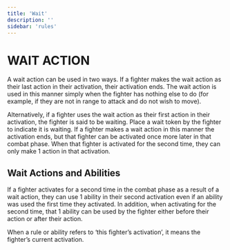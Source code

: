 ```yaml
---
title: 'Wait'
description: ''
sidebar: 'rules'
---
```

# WAIT ACTION

A wait action can be used in two ways. If a fighter makes the wait action as their last action in their activation, their activation ends. The wait action is used in this manner simply when the fighter has nothing else to do (for example, if they are not in range to attack and do not wish to move).

Alternatively, if a fighter uses the wait action as their first action in their activation, the fighter is said to be waiting. Place a wait token by the fighter to indicate it is waiting. If a fighter makes a wait action in this manner the activation ends, but that fighter can be activated once more later in that combat phase. When that fighter is activated for the second time, they can only make 1 action in that activation.

## Wait Actions and Abilities

If a fighter activates for a second time in the combat phase as a result of a wait action, they can use 1 ability in their second activation even if an ability was used the first time they activated. In addition, when activating for the second time, that 1 ability can be used by the fighter either before their action or after their action.

When a rule or ability refers to ‘this fighter’s activation’, it means the fighter’s current activation. 
